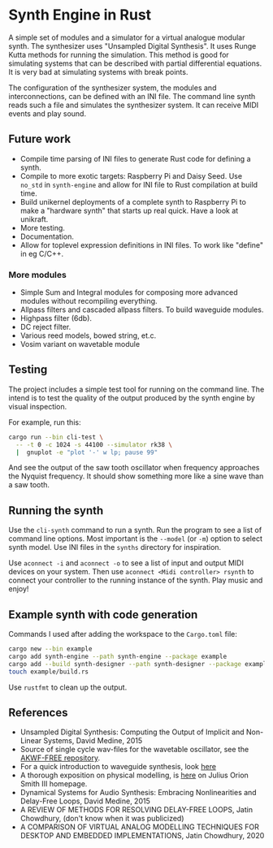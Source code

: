 # Synth Engine in Rust

A simple set of modules and a simulator for a virtual analogue modular synth. 
The synthesizer uses "Unsampled Digital Synthesis". It uses Runge Kutta methods
for running the simulation. This method is good for simulating systems that can
be described with partial differential equations. It is very bad at simulating
systems with break points.

The configuration of the synthesizer system, the modules and interconnections,
can be defined with an INI file. The command line synth reads such a file and 
simulates the synthesizer system. It can receive MIDI events and play sound.

## Future work

- Compile time parsing of INI files to generate Rust code for defining a synth.
- Compile to more exotic targets: Raspberry Pi and Daisy Seed. Use `no_std` in
  `synth-engine` and allow for INI file to Rust compilation at build time.
- Build unikernel deployments of a complete synth to Raspberry Pi to make a 
  "hardware synth" that starts up real quick. Have a look at unikraft.
- More testing.
- Documentation.
- Allow for toplevel expression definitions in INI files. To work like "define"
  in eg C/C++.

### More modules

- Simple Sum and Integral modules for composing more advanced modules without 
  recompiling everything.
- Allpass filters and cascaded allpass filters. To build waveguide modules.
- Highpass filter (6db).
- DC reject filter.
- Various reed models, bowed string, et.c.
- Vosim variant on wavetable module

## Testing

The project includes a simple test tool for running on the command line. The intend
is to test the quality of the output produced by the synth engine by visual inspection.

For example, run this:

```bash
cargo run --bin cli-test \
  -- -t 0 -c 1024 -s 44100 --simulator rk38 \
  |  gnuplot -e "plot '-' w lp; pause 99"
```

And see the output of the saw tooth oscillator when frequency approaches the Nyquist 
frequency. It should show something more like a sine wave than a saw tooth.

## Running the synth

Use the `cli-synth` command to run a synth. Run the program to see a list of command line
options. Most important is the `--model` (or `-m`) option to select synth model. Use INI
files in the `synths` directory for inspiration.

Use `aconnect -i` and `aconnect -o` to see a list of input and output MIDI devices on
your system. Then use `aconnect <Midi controller> rsynth` to connect your controller to 
the running instance of the synth. Play music and enjoy!

## Example synth with code generation

Commands I used after adding the workspace to the `Cargo.toml` file:

```bash
cargo new --bin example
cargo add synth-engine --path synth-engine --package example
cargo add --build synth-designer --path synth-designer --package example
touch example/build.rs
```

Use `rustfmt` to clean up the output.

## References

- Unsampled Digital Synthesis: Computing the Output of Implicit and Non-Linear
  Systems, David Medine, 2015
- Source of single cycle wav-files for the wavetable oscillator, see the
  [AKWF-FREE repository](https://github.com/KristofferKarlAxelEkstrand/AKWF-FREE.git).
- For a quick introduction to waveguide synthesis, look [here](https://www.osar.fr/notes/waveguides/)
- A thorough exposition on physical modelling, is [here](https://ccrma.stanford.edu/~jos/) on 
  Julius Orion Smith III homepage.
- Dynamical Systems for Audio Synthesis: Embracing Nonlinearities and Delay-Free Loops,
  David Medine, 2015
- A REVIEW OF METHODS FOR RESOLVING DELAY-FREE LOOPS, Jatin Chowdhury, (don't know when it
  was publicized)
- A COMPARISON OF VIRTUAL ANALOG MODELLING TECHNIQUES FOR DESKTOP AND EMBEDDED IMPLEMENTATIONS,
  Jatin Chowdhury, 2020
